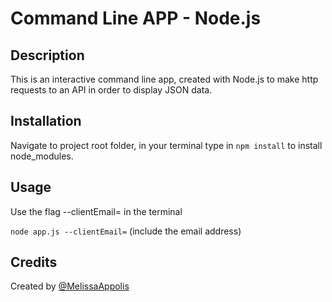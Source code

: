 # Command Line APP - Node.js

## Description

This is an interactive command line app, created with Node.js to make http requests to an API in order to display JSON data.

## Installation

Navigate to project root folder, in your terminal type in `npm install` to install node_modules.

## Usage

Use the flag --clientEmail= in the terminal

`node app.js --clientEmail=` (include the email address)

## Credits
Created by [@MelissaAppolis](https://github.com/MelissaAppolis)
